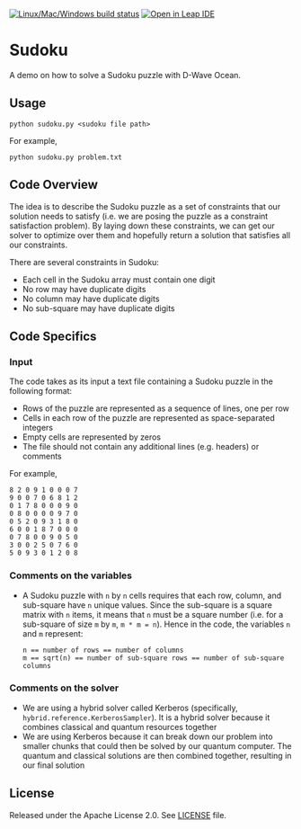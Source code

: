 [![Linux/Mac/Windows build status](https://circleci.com/gh/dwave-examples/sudoku.svg?style=svg)](https://circleci.com/gh/dwave-examples/sudoku)
[![Open in Leap IDE](https://cdn-assets.cloud.dwavesys.com/shared/latest/badges/leapide.svg)](https://ide.dwavesys.io/from-referrer)

# Sudoku

A demo on how to solve a Sudoku puzzle with D-Wave Ocean.

## Usage

```
python sudoku.py <sudoku file path>
```

For example,

```
python sudoku.py problem.txt
```

## Code Overview

The idea is to describe the Sudoku puzzle as a set of constraints that our
solution needs to satisfy (i.e. we are posing the puzzle as a constraint
satisfaction problem). By laying down these constraints, we can get our solver
to optimize over them and hopefully return a solution that satisfies all
our constraints.

There are several constraints in Sudoku:

* Each cell in the Sudoku array must contain one digit
* No row may have duplicate digits
* No column may have duplicate digits
* No sub-square may have duplicate digits

## Code Specifics

### Input

The code takes as its input a text file containing a Sudoku puzzle in
the following format:

* Rows of the puzzle are represented as a sequence of lines, one per row
* Cells in each row of the puzzle are represented as space-separated integers
* Empty cells are represented by zeros
* The file should not contain any additional lines (e.g. headers) or comments

For example,

```
8 2 0 9 1 0 0 0 7
9 0 0 7 0 6 8 1 2
0 1 7 8 0 0 0 9 0
0 8 0 0 0 0 9 7 0
0 5 2 0 9 3 1 8 0
6 0 0 1 8 7 0 0 0
0 7 8 0 0 9 0 5 0
3 0 0 2 5 0 7 6 0
5 0 9 3 0 1 2 0 8
```

### Comments on the variables

* A Sudoku puzzle with `n` by `n` cells requires that each
  row, column, and sub-square have `n` unique values. Since the
  sub-square is a square matrix with `n` items, it means that `n`
  must be a square number (i.e. for a sub-square of size `m` by `m`,
  `m * m = n`). Hence in the code, the variables `n` and `m`
  represent:

  ```
  n == number of rows == number of columns
  m == sqrt(n) == number of sub-square rows == number of sub-square columns
  ```

### Comments on the solver

* We are using a hybrid solver called Kerberos (specifically,
  `hybrid.reference.KerberosSampler`). It is a hybrid solver because it
  combines classical and quantum resources together
* We are using Kerberos because it can break down our problem into smaller
  chunks that could then be solved by our quantum computer. The quantum
  and classical solutions are then combined together, resulting in our final
  solution

## License

Released under the Apache License 2.0. See [LICENSE](LICENSE) file.
